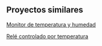 
## Proyectos similares

[Monitor de temperatura y humedad](https://arduinolab.wordpress.com/)

[Relé controlado por temperatura](http://www.electroschematics.com/8998/arduino-temperature-controlled-relay/)